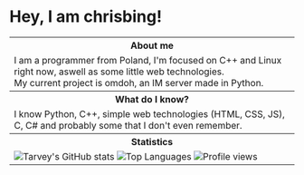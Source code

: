 # Hey, I am chrisbing!
<table>
  <tr>
    <th>About me</th>
  </tr>
  <tr>
    <td>I am a programmer from Poland, I'm focused on C++ and Linux right now, aswell as some little web technologies.<br>My current project is omdoh, an IM server made in Python.</td>
  </tr>
  <tr>
    <th>What do I know?</th>
  </tr>
  <tr>
    <td>I know Python, C++, simple web technologies (HTML, CSS, JS), C, C# and probably some that I don't even remember.</td>
  </tr>
  <tr>
    <th>Statistics</th>
  </tr>
  <tr>
    <td><img src="https://github-readme-stats.vercel.app/api?username=Tarvey&show_icons=true&theme=dark&hide=contribs" alt="Tarvey's GitHub stats">
    <img src="https://github-readme-stats.vercel.app/api/top-langs/?username=Tarvey&theme=dark" alt="Top Languages">
    <img src="https://komarev.com/ghpvc/?username=Tarvey&color=orange" alt="Profile views"></td>
  </tr>
</table>

